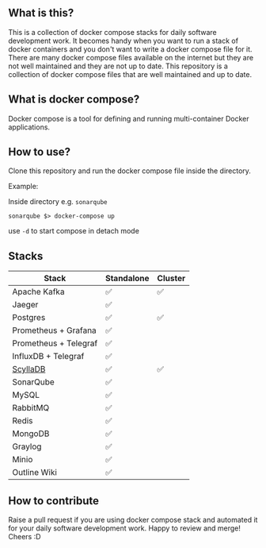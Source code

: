## What is this?

This is a collection of docker compose stacks for daily software development work.
It becomes handy when you want to run a stack of docker containers and you don't want to write a docker compose file for
it.
There are many docker compose files available on the internet but they are not well maintained and they are not up to
date.
This repository is a collection of docker compose files that are well maintained and up to date.

## What is docker compose?

Docker compose is a tool for defining and running multi-container Docker applications.

## How to use?

Clone this repository and run the docker compose file inside the directory.

Example:

Inside directory e.g. `sonarqube`

```
sonarqube $> docker-compose up
```

use `-d` to start compose in detach mode

## Stacks

| Stack                            | Standalone | Cluster |
|----------------------------------|------------|---------|
| Apache Kafka                     | ✅          | ✅      |
| Jaeger                           | ✅          |         |
| Postgres                         | ✅          | ✅      |
| Prometheus + Grafana             | ✅          |        |
| Prometheus + Telegraf            | ✅          |        |
| InfluxDB + Telegraf              | ✅          |        |
| [ScyllaDB](./scylladb/Readme.md) | ✅          | ✅     |
| SonarQube                        | ✅          |        |
| MySQL                            | ✅          |        |
| RabbitMQ                         | ✅          |        |
| Redis                            | ✅          |        |
| MongoDB                          | ✅          |       |
| Graylog                          | ✅          |       |
| Minio                            | ✅          |       |
| Outline Wiki                     | ✅          |       |

## How to contribute

Raise a pull request if you are using docker compose stack and automated it for your daily software development work.
Happy to review and merge!
Cheers :D

